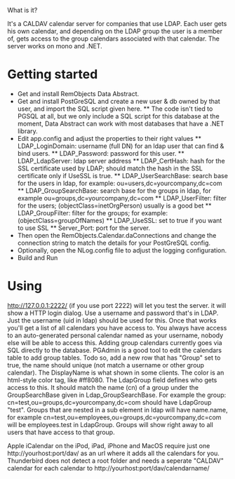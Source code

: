 What is it?

It's a CALDAV calendar server for companies that use LDAP. Each user gets his own calendar, and depending 
on the LDAP group the user is a member of, gets access to the group calendars associated with that calendar.
The server works on mono and .NET.

# Getting started

* Get and install RemObjects Data Abstract.
* Get and install PostGreSQL and create a new user & db owned by that user, and import the SQL script given here.
** The code isn't tied to PGSQL at all, but we only include a SQL script for this database at the moment, Data Abstract can work with most databases that have a .NET library.
* Edit app.config and adjust the properties to their right values
** LDAP_LoginDomain: username (full DN) for an ldap user that can find & bind users.
** LDAP_Password: password for this user.
** LDAP_LdapServer: ldap server address
** LDAP_CertHash: hash for the SSL certificate used by LDAP; should match the hash in the SSL certificate only if UseSSL is true.
** LDAP_UserSearchBase: search base for the users in ldap, for example: ou=users,dc=yourcompany,dc=com
** LDAP_GroupSearchBase: search base for the groups in ldap, for example ou=groups,dc=yourcompany,dc=com
** LDAP_UserFilter: filter for the users; (objectClass=inetOrgPerson) usually is a good bet
** LDAP_GroupFilter: filter for the groups; for example: (objectClass=groupOfNames)
** LDAP_UseSSL: set to true if you want to use SSL
** Server_Port: port for the server.
* Then open the RemObjects.Calendar.daConnections and change the connection string to match the details for your PostGreSQL config.
* Optionally, open the NLog.config file to adjust the logging configuration. 
* Build and Run

# Using 

http://127.0.0.1:2222/ (if you use port 2222) will let you test the server. it will show a HTTP login dialog. Use a username and 
password that's in LDAP. Just the username (uid in ldap) should be used for this. Once that works you'll get a list of all
calendars you have access to. You always have access to an auto-generated personal calendar named as your username, nobody
else will be able to access this. Adding group calendars currently goes via SQL directly to the database. PGAdmin is a good
tool to edit the calendars table to add group tables. Todo so, add a new row that has "Group" set to true, the name should 
unique (not match a username or other group calendar). The DisplayName is what shown in some clients. The color is an html-style
color tag, like #ff8080. The LdapGroup field defines who gets access to this. It should match the name (cn) of a group under 
the GroupSearchBase given in Ldap_GroupSearchBase. For example the group: cn=test,ou=groups,dc=yourcompany,dc=com should have
LdapGroup "test". Groups that are nested in a sub element in ldap will have name.name, for example 
cn=test,ou=employees,ou=groups,dc=yourcompany,dc=com  will be employees.test in LdapGroup.
Groups will show right away to all users that have access to that group.

Apple iCalendar on the iPod, iPad, iPhone and MacOS require just one http://yourhost:port/dav/ as an url where it adds all the 
calendars for you. Thunderbird does not detect a root folder and needs a seperate "CALDAV" calendar for each calendar to 
http://yourhost:port/dav/calendarname/
